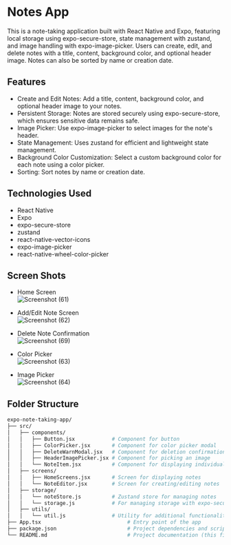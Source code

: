 # Notes App

This is a note-taking application built with React Native and Expo, featuring local storage using expo-secure-store, state management with zustand, and image handling with expo-image-picker. Users can create, edit, and delete notes with a title, content, background color, and optional header image. Notes can also be sorted by name or creation date.

## Features

* Create and Edit Notes: Add a title, content, background color, and optional header image to your notes.
* Persistent Storage: Notes are stored securely using expo-secure-store, which ensures sensitive data remains safe.
* Image Picker: Use expo-image-picker to select images for the note's header.
* State Management: Uses zustand for efficient and lightweight state management.
* Background Color Customization: Select a custom background color for each note using a color picker.
* Sorting: Sort notes by name or creation date.

## Technologies Used
* React Native
* Expo
* expo-secure-store
* zustand
* react-native-vector-icons
* expo-image-picker
* react-native-wheel-color-picker

## Screen Shots
* Home Screen\
![Screenshot (61)](https://github.com/user-attachments/assets/dc6aff21-43f6-4c1f-9814-62751fc8e40c)

* Add/Edit Note Screen\
![Screenshot (62)](https://github.com/user-attachments/assets/4676b9bf-89c7-4c5b-afe1-44e27432588c)

* Delete Note Confirmation\
![Screenshot (69)](https://github.com/user-attachments/assets/3ffaf47f-b94f-49c4-a4cd-2cdd6a092e2c)

* Color Picker\
![Screenshot (63)](https://github.com/user-attachments/assets/13a6fdc8-779b-4985-b46c-977aba2c4fea)

* Image Picker\
![Screenshot (64)](https://github.com/user-attachments/assets/81fbb501-e099-41bc-8cfb-af3dc3754082)

## Folder Structure
```bash
expo-note-taking-app/
├── src/
│   ├── components/
│   │   ├── Button.jsx            # Component for button
│   │   ├── ColorPicker.jsx       # Component for color picker modal
│   │   ├── DeleteWarnModal.jsx   # Component for deletion confirmation
│   │   ├── HeaderImagePicker.jsx # Component for picking an image
│   │   └── NoteItem.jsx          # Component for displaying individual note
│   ├── screens/
│   │   ├── HomeScreens.jsx       # Screen for displaying notes
│   │   └── NoteEditor.jsx        # Screen for creating/editing notes
│   ├── storage/
│   │   └── noteStore.js          # Zustand store for managing notes
│   │   └── storage.js            # For managing storage with expo-secure-store
│   ├── utils/
│   │   └── util.js               # Utility for additional functionality
├── App.tsx                            # Entry point of the app
├── package.json                       # Project dependencies and scripts
└── README.md                          # Project documentation (this file)
```
